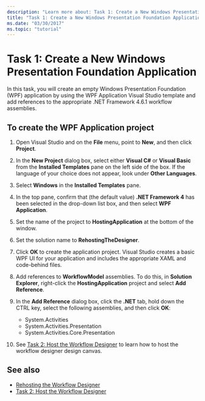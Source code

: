 ```yaml
---
description: "Learn more about: Task 1: Create a New Windows Presentation Foundation Application"
title: "Task 1: Create a New Windows Presentation Foundation Application"
ms.date: "03/30/2017"
ms.topic: "tutorial"
---
```

# Task 1: Create a New Windows Presentation Foundation Application

In this task, you will create an empty Windows Presentation Foundation (WPF) application by using the WPF Application Visual Studio template and add references to the appropriate .NET Framework 4.6.1 workflow assemblies.

## To create the WPF Application project

1. Open Visual Studio and on the **File** menu, point to **New**, and then click **Project**.

2. In the **New Project** dialog box, select either **Visual C#** or **Visual Basic** from the **Installed Templates** pane on the left side of the box. If the language of your choice does not appear, look under **Other Languages**.

3. Select **Windows** in the **Installed Templates** pane.

4. In the top pane, confirm that (the default value) **.NET Framework 4** has been selected in the drop-down list box, and then select **WPF Application**.

5. Set the name of the project to **HostingApplication** at the bottom of the window.

6. Set the solution name to **RehostingTheDesigner**.

7. Click **OK** to create the application project. Visual Studio creates a basic WPF UI for your application and includes the appropriate XAML and code-behind files.

8. Add references to **WorkflowModel** assemblies. To do this, in **Solution Explorer**, right-click the **HostingApplication** project and select **Add Reference**.

9. In the **Add Reference** dialog box, click the **.NET** tab, hold down the CTRL key, select the following assemblies, and then click **OK**:

    - System.Activities
    - System.Activities.Presentation
    - System.Activities.Core.Presentation

10. See [Task 2: Host the Workflow Designer](task-2-host-the-workflow-designer.md) to learn how to host the workflow designer design canvas.

## See also

- [Rehosting the Workflow Designer](rehosting-the-workflow-designer.md)
- [Task 2: Host the Workflow Designer](task-2-host-the-workflow-designer.md)
